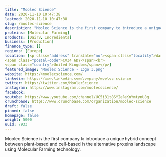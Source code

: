 ```yaml
---
title: "Moolec Science"
date: 2020-11-10 10:47:38
lastmod: 2020-11-10 10:47:38
slug: /moolec-science
description: "Moolec Science is the first company to introduce a unique hybrid concept between plant-based and cell-based in the alternative proteins landscape using Molecular Farming technology."
proteins: [Molecular Farming]
products: [Dairy, Ingredients]
business: [Production]
finance_type: []
regions: [Europe]
location: [<p class="address" translate="no"><span class="locality">Warwick</span><br>
<span class="postal-code">CV34 6DY</span><br>
<span class="country">United Kingdom</span></p>]
featured_image: "Moolec Science - Logo 3.png"
website: https://moolecscience.com/
linkedin: https://www.linkedin.com/company/moolec-science
twitter: https://twitter.com/MoolecScience
instagram: https://www.instagram.com/moolecscience/
facebook: 
youtube: https://www.youtube.com/channel/UC5i31t8SYIePaKnYmtynU8g
crunchbase: https://www.crunchbase.com/organization/moolec-science
draft: false
pinned: false
homepage: false
weight: 5000
uuid: 7933
---
```

Moolec Science is the first company to introduce a unique hybrid concept between plant-based and cell-based in the alternative proteins landscape using Molecular Farming technology.
